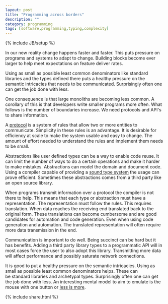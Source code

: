 ```yaml
---
layout: post 
title: "Programming across borders" 
description: "" 
category: programming
tags: [software,programming,typing,complexity]
---
```

{% include JB/setup %}

In our new reality change happens faster and faster. This puts pressure on
programs and systems to adapt to change. Building blocks become ever larger to
help meet expectations on feature deliver rates.

Using as small as possible least common denominators like standard libraries and
the types defined there puts a healthy pressure on the semantic intricacies that
needs to be communicated. Surprisingly often one can get the job done with less.

One consequence is that large monoliths are becoming less common. A corollary of
this is that developers write smaller programs more often. What follows is the
number of boundaries increase. We need protocols and API's to share information.

A [protocol](https://en.wikipedia.org/wiki/Communications_protocol) is a system
of rules that allow two or more entities to communicate. Simplicity in these
rules is an advantage. It is desirable for efficiency at scale to make the
system usable and easy to change. The amount of effort needed to understand the
rules and implement them needs to be small.

Abstractions like user defined types can be a way to enable code reuse. It can
limit the number of ways to do a certain operations and make it harder to make
mistakes. Abstractions can model the domain and document code. Using a compiler
capable of providing
a [sound type system](https://en.wikipedia.org/wiki/Type_system) the usage can
prove efficient. Sometimes these abstractions comes from a third party like an
open source library.

When programs transmit information over a protocol the compiler is not there to
help. This means that each type or abstraction must have a representation. The
representation must follow the rules. This requires translation. When data
reaches the receiving end translated back to the original form. These
translations can become cumbersome and are good candidates for automation and
code generation. Even when using code generation and automation. The translated
representation will often require more data transmission in the end.

Communication is important to do well. Being succinct can be hard but it has
benefits. Adding a third party library types to a programmatic API will in most
cases force the user to also adopt this library. Transmitting more data will
affect performance and possibly saturate network connections.

It is good to put a healthy pressure on the semantic intricacies. Using as small
as possible least common denominators helps. These can be standard libraries and
archetypal types. Surprisingly often one can get the job done with less. An
interesting mental model to aim to emulate is the mouse with one button
or [less is more](https://en.wikipedia.org/wiki/KISS_principle).

{% include share.html %}
